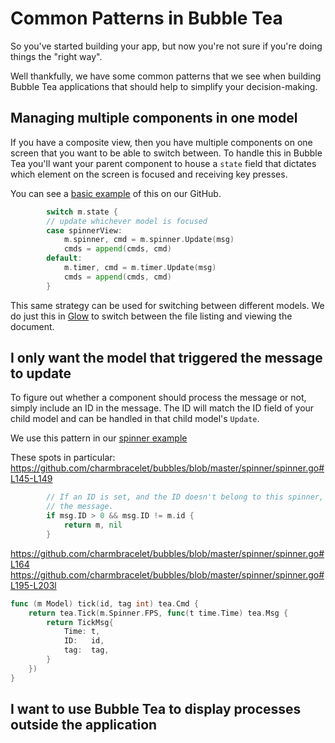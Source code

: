 # Common Patterns in Bubble Tea

So you've started building your app, but now you're not sure if you're doing
things the "right way". 

Well thankfully, we have some common patterns that we see when building Bubble
Tea applications that should help to simplify your decision-making.

## Managing multiple components in one model

If you have a composite view, then you have multiple components on one screen
that you want to be able to switch between. To handle this in Bubble Tea you'll
want your parent component to house a `state` field that dictates which element
on the screen is focused and receiving key presses.

You can see a [basic example][basic] of this on our GitHub.

```go
		switch m.state {
		// update whichever model is focused
		case spinnerView:
			m.spinner, cmd = m.spinner.Update(msg)
			cmds = append(cmds, cmd)
		default:
			m.timer, cmd = m.timer.Update(msg)
			cmds = append(cmds, cmd)
		}
```

This same strategy can be used for switching between different models. We do
just this in [Glow][glow] to switch between the file listing and viewing the
document.

## I only want the model that triggered the message to update

To figure out whether a component should process the message or not, simply
include an ID in the message. The ID will match the ID field of your child
model and can be handled in that child model's `Update`.

We use this pattern in our [spinner example][spinner]

These spots in particular:
https://github.com/charmbracelet/bubbles/blob/master/spinner/spinner.go#L145-L149

```go
		// If an ID is set, and the ID doesn't belong to this spinner, reject
		// the message.
		if msg.ID > 0 && msg.ID != m.id {
			return m, nil
		}
```

https://github.com/charmbracelet/bubbles/blob/master/spinner/spinner.go#L164
https://github.com/charmbracelet/bubbles/blob/master/spinner/spinner.go#L195-L203l

```go
func (m Model) tick(id, tag int) tea.Cmd {
	return tea.Tick(m.Spinner.FPS, func(t time.Time) tea.Msg {
		return TickMsg{
			Time: t,
			ID:   id,
			tag:  tag,
		}
	})
}
```

## I want to use Bubble Tea to display processes outside the application

[basic]: https://github.com/charmbracelet/bubbletea/blob/master/examples/composable-views/main.go
[glow]: https://github.com/charmbracelet/glow/blob/f0734709f0be19a34e648caaf63340938a50caa2/ui/ui.go#L434
[spinner]: https://github.com/charmbracelet/bubbles/blob/master/spinner/spinner.go
